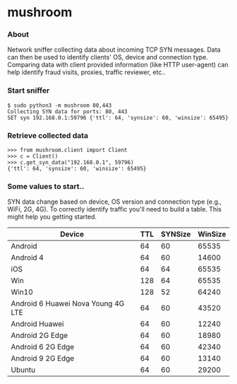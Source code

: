 # mushroom

### About
Network sniffer collecting data about incoming TCP SYN messages. Data can then be used to identify clients' OS, device and connection type. Comparing data with client provided information (like HTTP user-agent) can help identify fraud visits, proxies, traffic reviewer, etc..

### Start sniffer
```
$ sudo python3 -m mushroom 80,443
Collecting SYN data for ports: 80, 443
SET syn 192.168.0.1:59796 {'ttl': 64, 'synsize': 60, 'winsize': 65495}
```

### Retrieve collected data
```
>>> from mushroom.client import Client
>>> c = Client()
>>> c.get_syn_data("192.168.0.1", 59796)
{'ttl': 64, 'synsize': 60, 'winsize': 65495}
```

### Some values to start..
SYN data change based on device, OS version and connection type (e.g., WiFi, 2G, 4G).
To correctly identify traffic you'll need to build a table. This might help you getting started.

|Device|TTL|SYNSize|WinSize|
|-|-|-|-|
|Android|64|60|65535|
|Android 4|64|60|14600|
|iOS|64|64|65535|
|Win|128|64|65535|
|Win10|128|52|64240|
|Android 6 Huawei Nova Young 4G LTE|64|60|43520|
|Android Huawei|64|60|12240|
|Android 2G Edge|64|60|18980|
|Android 6 2G Edge|64|60|42340|
|Android 9 2G Edge|64|60|13140|
|Ubuntu|64|60|29200|
